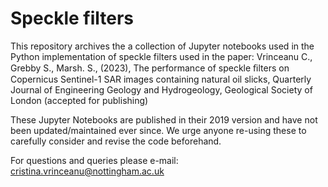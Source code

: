 # Speckle filters

This repository archives the a collection of Jupyter notebooks used in the Python implementation of speckle filters used in the paper:
Vrinceanu C., Grebby S., Marsh. S., (2023),  The performance of speckle ﬁlters on Copernicus Sentinel-1 SAR images containing natural oil slicks, Quarterly Journal of Engineering Geology and Hydrogeology, Geological Society of London (accepted for publishing)

These Jupyter Notebooks are published in their 2019 version and have not been updated/maintained ever since. 
We urge anyone re-using these to carefully consider and revise the code beforehand.

For questions and queries please e-mail:
cristina.vrinceanu@nottingham.ac.uk

